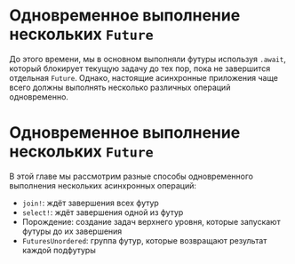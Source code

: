 # Одновременное выполнение нескольких `Future`

До этого времени, мы в основном выполняли футуры используя
`.await`, который блокирует текущую задачу до тех
пор, пока не завершится отдельная `Future`.
Однако, настоящие асинхронные приложения чаще всего должны
выполнять несколько различных операций одновременно.

# Одновременное выполнение нескольких `Future`

В этой главе мы рассмотрим разные способы одновременного
выполнения нескольких асинхронных операций:

- `join!`: ждёт завершения всех футур
- `select!`: ждёт завершения одной из футур
- Порождение: создание задач верхнего уровня, которые запускают футуры до их завершения
- `FuturesUnordered`: группа футур, которые возвращают результат каждой подфутуры
